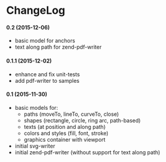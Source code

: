 # ChangeLog


#### 0.2 (2015-12-06)

- basic model for anchors
- text along path for zend-pdf-writer

#### 0.1.1 (2015-12-02)

- enhance and fix unit-tests
- add pdf-writer to samples

#### 0.1 (2015-11-30)

- basic models for:
    - paths (moveTo, lineTo, curveTo, close)
    - shapes (rectangle, circle, ring arc, path-based)
    - texts (at position and along path)
    - colors and styles (fill, font, stroke)
    - graphics container with viewport
- initial svg-writer
- initial zend-pdf-writer (without support for text along path)

